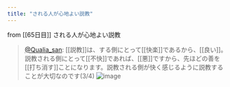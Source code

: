 ```yaml
---
title: "される人が心地よい説教"
---
```


from [[65日目]]
される人が心地よい説教
> [@Qualia_san](https://twitter.com/Qualia_san/status/1610801073413033985?s=20&t=V0X1evX-f5irTMfNQAwUtA): [[説教]]は、する側にとって[[快楽]]であるから、[[良い]]。説教される側にとって[[不快]]であれば、[[悪]]ですから、先ほどの善を[[打ち消す]]ことになります。説教される側が快く感じるように説教することが大切なのです(3/4)
> ![image](https://pbs.twimg.com/media/Flq2_qSaEAAPME3.png)

